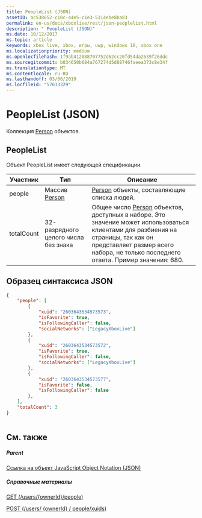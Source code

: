 ```yaml
---
title: PeopleList (JSON)
assetID: ac538652-c10c-44e5-c1e3-5314ebe8ba83
permalink: en-us/docs/xboxlive/rest/json-peoplelist.html
description: " PeopleList (JSON)"
ms.date: 10/12/2017
ms.topic: article
keywords: xbox live, xbox, игры, uwp, windows 10, xbox one
ms.localizationpriority: medium
ms.openlocfilehash: 1f9ab412088707752d62cc20fd54da2639f26ddc
ms.sourcegitcommit: b034650b684a767274d5d88746faeea373c8e34f
ms.translationtype: MT
ms.contentlocale: ru-RU
ms.lasthandoff: 03/06/2019
ms.locfileid: "57613329"
---
```

# <a name="peoplelist-json"></a>PeopleList (JSON)
Коллекция [Person](json-person.md) объектов. 
<a id="ID4ER"></a>

 
## <a name="peoplelist"></a>PeopleList
 
Объект PeopleList имеет следующей спецификации.
 
| Участник| Тип| Описание| 
| --- | --- | --- | 
| people| Массив [Person](json-person.md)| [Person](json-person.md) объекты, составляющие списка людей.| 
| totalCount| 32-разрядного целого числа без знака| Общее число [Person](json-person.md) объектов, доступных в наборе. Это значение может использоваться клиентами для разбиения на страницы, так как он представляет размер всего набора, не только последнего ответа. Пример значения: 680.| 
  
<a id="ID4EAC"></a>

 
## <a name="sample-json-syntax"></a>Образец синтаксиса JSON
 

```json
{
    "people": [
        {
            "xuid": "2603643534573573",
            "isFavorite": true,
            "isFollowingCaller": false,
            "socialNetworks": ["LegacyXboxLive"]
        },
        {
            "xuid": "2603643534573572",
            "isFavorite": true,
            "isFollowingCaller": false,
            "socialNetworks": ["LegacyXboxLive"]
        },
        {
            "xuid": "2603643534573577",
            "isFavorite": false,
            "isFollowingCaller": false
        },
    ],
    "totalCount": 3
}
    
```

  
<a id="ID4EJC"></a>

 
## <a name="see-also"></a>См. также
 
<a id="ID4ELC"></a>

 
##### <a name="parent"></a>Parent 

[Ссылка на объект JavaScript Object Notation (JSON)](atoc-xboxlivews-reference-json.md)

  
<a id="ID4EVC"></a>

 
##### <a name="reference"></a>Справочные материалы 

[GET (/users/{ownerId}/people)](../uri/people/uri-usersowneridpeopleget.md)

 [POST (/users/ {ownerId} / people/xuids)](../uri/people/uri-usersowneridpeoplexuidspost.md)

   